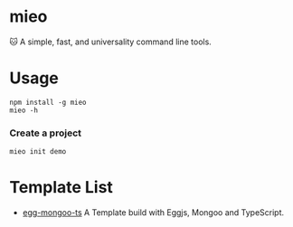 # mieo

🐱 A simple, fast, and universality command line tools.

# Usage

```
npm install -g mieo
mieo -h
```

### Create a project

```
mieo init demo
```

# Template List

+ [egg-mongoo-ts](https://github.com/seymoe/mieotpl-egg-mongoo-ts.git) A Template build with Eggjs, Mongoo and TypeScript.
